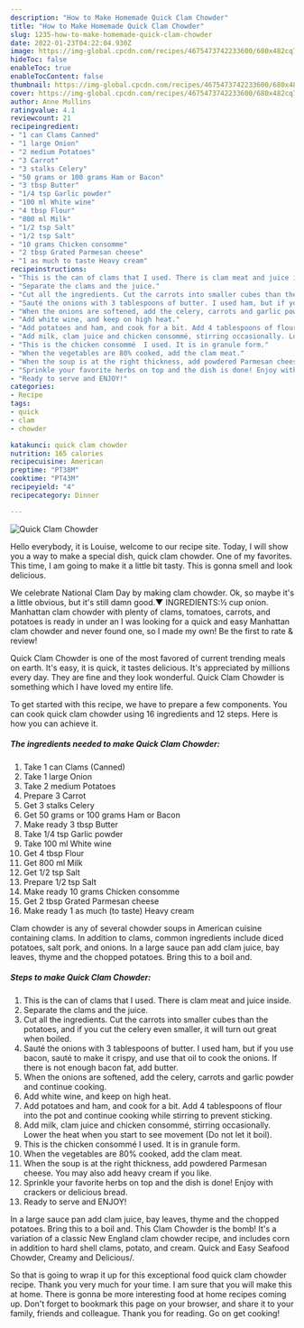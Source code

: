 ```yaml
---
description: "How to Make Homemade Quick Clam Chowder"
title: "How to Make Homemade Quick Clam Chowder"
slug: 1235-how-to-make-homemade-quick-clam-chowder
date: 2022-01-23T04:22:04.930Z
image: https://img-global.cpcdn.com/recipes/4675473742233600/680x482cq70/quick-clam-chowder-recipe-main-photo.jpg
hideToc: false
enableToc: true
enableTocContent: false
thumbnail: https://img-global.cpcdn.com/recipes/4675473742233600/680x482cq70/quick-clam-chowder-recipe-main-photo.jpg
cover: https://img-global.cpcdn.com/recipes/4675473742233600/680x482cq70/quick-clam-chowder-recipe-main-photo.jpg
author: Anne Mullins
ratingvalue: 4.1
reviewcount: 21
recipeingredient:
- "1 can Clams Canned"
- "1 large Onion"
- "2 medium Potatoes"
- "3 Carrot"
- "3 stalks Celery"
- "50 grams or 100 grams Ham or Bacon"
- "3 tbsp Butter"
- "1/4 tsp Garlic powder"
- "100 ml White wine"
- "4 tbsp Flour"
- "800 ml Milk"
- "1/2 tsp Salt"
- "1/2 tsp Salt"
- "10 grams Chicken consomme"
- "2 tbsp Grated Parmesan cheese"
- "1 as much to taste Heavy cream"
recipeinstructions:
- "This is the can of clams that I used. There is clam meat and juice inside."
- "Separate the clams and the juice."
- "Cut all the ingredients. Cut the carrots into smaller cubes than the potatoes, and if you cut the celery even smaller, it will turn out great when boiled."
- "Sauté the onions with 3 tablespoons of butter. I used ham, but if you use bacon, sauté to make it crispy, and use that oil to cook the onions. If there is not enough bacon fat, add butter."
- "When the onions are softened, add the celery, carrots and garlic powder and continue cooking."
- "Add white wine, and keep on high heat."
- "Add potatoes and ham, and cook for a bit. Add 4 tablespoons of flour into the pot and continue cooking while stirring to prevent sticking."
- "Add milk, clam juice and chicken consommé, stirring occasionally. Lower the heat when you start to see movement (Do not let it boil)."
- "This is the chicken consommé  I used. It is in granule form."
- "When the vegetables are 80% cooked, add the clam meat."
- "When the soup is at the right thickness, add powdered Parmesan cheese. You may also add heavy cream if you like."
- "Sprinkle your favorite herbs on top and the dish is done! Enjoy with crackers or delicious bread."
- "Ready to serve and ENJOY!"
categories:
- Recipe
tags:
- quick
- clam
- chowder

katakunci: quick clam chowder 
nutrition: 165 calories
recipecuisine: American
preptime: "PT38M"
cooktime: "PT43M"
recipeyield: "4"
recipecategory: Dinner

---
```



![Quick Clam Chowder](https://img-global.cpcdn.com/recipes/4675473742233600/680x482cq70/quick-clam-chowder-recipe-main-photo.jpg)

Hello everybody, it is Louise, welcome to our recipe site. Today, I will show you a way to make a special dish, quick clam chowder. One of my favorites. This time, I am going to make it a little bit tasty. This is gonna smell and look delicious.

We celebrate National Clam Day by making clam chowder. Ok, so maybe it&#39;s a little obvious, but it&#39;s still damn good.▼ INGREDIENTS:½ cup onion. Manhattan clam chowder with plenty of clams, tomatoes, carrots, and potatoes is ready in under an I was looking for a quick and easy Manhattan clam chowder and never found one, so I made my own! Be the first to rate & review!

Quick Clam Chowder is one of the most favored of current trending meals on earth. It's easy, it is quick, it tastes delicious. It's appreciated by millions every day. They are fine and they look wonderful. Quick Clam Chowder is something which I have loved my entire life.


To get started with this recipe, we have to prepare a few components. You can cook quick clam chowder using 16 ingredients and 12 steps. Here is how you can achieve it.

<!--inarticleads1-->

##### The ingredients needed to make Quick Clam Chowder:

1. Take 1 can Clams (Canned)
1. Take 1 large Onion
1. Take 2 medium Potatoes
1. Prepare 3 Carrot
1. Get 3 stalks Celery
1. Get 50 grams or 100 grams Ham or Bacon
1. Make ready 3 tbsp Butter
1. Take 1/4 tsp Garlic powder
1. Take 100 ml White wine
1. Get 4 tbsp Flour
1. Get 800 ml Milk
1. Get 1/2 tsp Salt
1. Prepare 1/2 tsp Salt
1. Make ready 10 grams Chicken consomme
1. Get 2 tbsp Grated Parmesan cheese
1. Make ready 1 as much (to taste) Heavy cream


Clam chowder is any of several chowder soups in American cuisine containing clams. In addition to clams, common ingredients include diced potatoes, salt pork, and onions. In a large sauce pan add clam juice, bay leaves, thyme and the chopped potatoes. Bring this to a boil and. 

<!--inarticleads2-->

##### Steps to make Quick Clam Chowder:

1. This is the can of clams that I used. There is clam meat and juice inside.
1. Separate the clams and the juice.
1. Cut all the ingredients. Cut the carrots into smaller cubes than the potatoes, and if you cut the celery even smaller, it will turn out great when boiled.
1. Sauté the onions with 3 tablespoons of butter. I used ham, but if you use bacon, sauté to make it crispy, and use that oil to cook the onions. If there is not enough bacon fat, add butter.
1. When the onions are softened, add the celery, carrots and garlic powder and continue cooking.
1. Add white wine, and keep on high heat.
1. Add potatoes and ham, and cook for a bit. Add 4 tablespoons of flour into the pot and continue cooking while stirring to prevent sticking.
1. Add milk, clam juice and chicken consommé, stirring occasionally. Lower the heat when you start to see movement (Do not let it boil).
1. This is the chicken consommé  I used. It is in granule form.
1. When the vegetables are 80% cooked, add the clam meat.
1. When the soup is at the right thickness, add powdered Parmesan cheese. You may also add heavy cream if you like.
1. Sprinkle your favorite herbs on top and the dish is done! Enjoy with crackers or delicious bread.
1. Ready to serve and ENJOY!

In a large sauce pan add clam juice, bay leaves, thyme and the chopped potatoes. Bring this to a boil and. This Clam Chowder is the bomb! It&#39;s a variation of a classic New England clam chowder recipe, and includes corn in addition to hard shell clams, potato, and cream. Quick and Easy Seafood Chowder, Creamy and Delicious/. 

So that is going to wrap it up for this exceptional food quick clam chowder recipe. Thank you very much for your time. I am sure that you will make this at home. There is gonna be more interesting food at home recipes coming up. Don't forget to bookmark this page on your browser, and share it to your family, friends and colleague. Thank you for reading. Go on get cooking!
